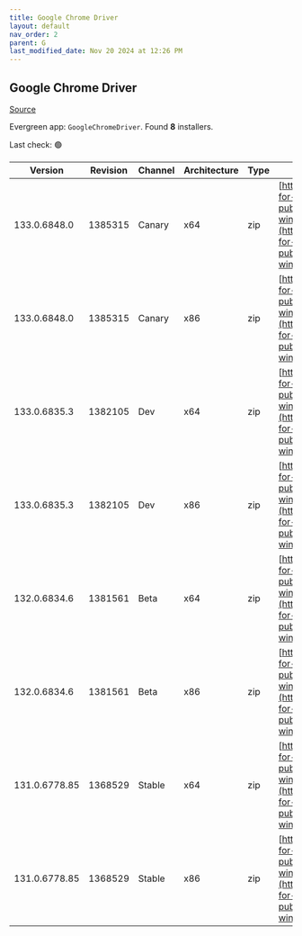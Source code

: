 ```yaml
---
title: Google Chrome Driver
layout: default
nav_order: 2
parent: G
last_modified_date: Nov 20 2024 at 12:26 PM
---
```


## Google Chrome Driver

[Source](https://googlechromelabs.github.io/chrome-for-testing/)

Evergreen app: `GoogleChromeDriver`. Found **8** installers.

Last check: 🟢

| Version       | Revision | Channel | Architecture | Type | URI                                                                                                                                                                                                        |
| ------------- | -------- | ------- | ------------ | ---- | ---------------------------------------------------------------------------------------------------------------------------------------------------------------------------------------------------------- |
| 133.0.6848.0  | 1385315  | Canary  | x64          | zip  | [https://storage.googleapis.com/chrome-for-testing-public/133.0.6848.0/win64/chromedriver-win64.zip](https://storage.googleapis.com/chrome-for-testing-public/133.0.6848.0/win64/chromedriver-win64.zip)   |
| 133.0.6848.0  | 1385315  | Canary  | x86          | zip  | [https://storage.googleapis.com/chrome-for-testing-public/133.0.6848.0/win32/chromedriver-win32.zip](https://storage.googleapis.com/chrome-for-testing-public/133.0.6848.0/win32/chromedriver-win32.zip)   |
| 133.0.6835.3  | 1382105  | Dev     | x64          | zip  | [https://storage.googleapis.com/chrome-for-testing-public/133.0.6835.3/win64/chromedriver-win64.zip](https://storage.googleapis.com/chrome-for-testing-public/133.0.6835.3/win64/chromedriver-win64.zip)   |
| 133.0.6835.3  | 1382105  | Dev     | x86          | zip  | [https://storage.googleapis.com/chrome-for-testing-public/133.0.6835.3/win32/chromedriver-win32.zip](https://storage.googleapis.com/chrome-for-testing-public/133.0.6835.3/win32/chromedriver-win32.zip)   |
| 132.0.6834.6  | 1381561  | Beta    | x64          | zip  | [https://storage.googleapis.com/chrome-for-testing-public/132.0.6834.6/win64/chromedriver-win64.zip](https://storage.googleapis.com/chrome-for-testing-public/132.0.6834.6/win64/chromedriver-win64.zip)   |
| 132.0.6834.6  | 1381561  | Beta    | x86          | zip  | [https://storage.googleapis.com/chrome-for-testing-public/132.0.6834.6/win32/chromedriver-win32.zip](https://storage.googleapis.com/chrome-for-testing-public/132.0.6834.6/win32/chromedriver-win32.zip)   |
| 131.0.6778.85 | 1368529  | Stable  | x64          | zip  | [https://storage.googleapis.com/chrome-for-testing-public/131.0.6778.85/win64/chromedriver-win64.zip](https://storage.googleapis.com/chrome-for-testing-public/131.0.6778.85/win64/chromedriver-win64.zip) |
| 131.0.6778.85 | 1368529  | Stable  | x86          | zip  | [https://storage.googleapis.com/chrome-for-testing-public/131.0.6778.85/win32/chromedriver-win32.zip](https://storage.googleapis.com/chrome-for-testing-public/131.0.6778.85/win32/chromedriver-win32.zip) |
